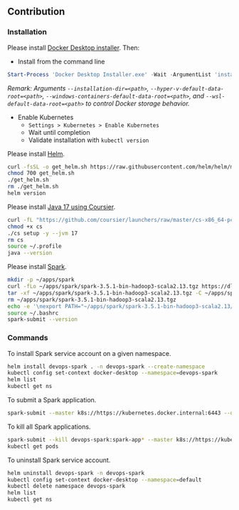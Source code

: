 ## Contribution

### Installation

Please install [Docker Desktop installer](https://docs.docker.com/desktop/install/windows-install/). Then:

- Install from the command line

```powershell
Start-Process 'Docker Desktop Installer.exe' -Wait -ArgumentList 'install', '--accept-license', '--installation-dir=D:\Application\Docker\installation-dir', '--hyper-v-default-data-root=D:\Application\Docker\hyper-v-default-data-root', '--windows-containers-default-data-root=D:\Application\Docker\windows-containers-default-data-root', '--wsl-default-data-root=D:\Application\Docker\wsl-default-data-root'
```

_Remark: Arguments `--installation-dir=<path>`, `--hyper-v-default-data-root=<path>`, `--windows-containers-default-data-root=<path>`, and `--wsl-default-data-root=<path>` to control Docker storage behavior._

- Enable Kubernetes
  - `Settings > Kubernetes > Enable Kubernetes`
  - Wait until completion
  - Validate installation with `kubectl version`

Please install [Helm](https://github.com/helm/helm/releases).

```bash
curl -fsSL -o get_helm.sh https://raw.githubusercontent.com/helm/helm/main/scripts/get-helm-3
chmod 700 get_helm.sh
./get_helm.sh
rm ./get_helm.sh
helm version
```

Please install [Java 17 using Coursier](https://get-coursier.io/docs/cli-installation).

```bash
curl -fL "https://github.com/coursier/launchers/raw/master/cs-x86_64-pc-linux.gz" | gzip -d > cs
chmod +x cs
./cs setup -y --jvm 17
rm cs
source ~/.profile
java --version
```

Please install [Spark](https://spark.apache.org/downloads.html).

```bash
mkdir -p ~/apps/spark
curl -fLo ~/apps/spark/spark-3.5.1-bin-hadoop3-scala2.13.tgz https://dlcdn.apache.org/spark/spark-3.5.1/spark-3.5.1-bin-hadoop3-scala2.13.tgz
tar -xf ~/apps/spark/spark-3.5.1-bin-hadoop3-scala2.13.tgz -C ~/apps/spark
rm ~/apps/spark/spark-3.5.1-bin-hadoop3-scala2.13.tgz
echo -e '\nexport PATH="~/apps/spark/spark-3.5.1-bin-hadoop3-scala2.13/bin:$PATH"' >> ~/.bashrc
source ~/.bashrc
spark-submit --version
```

### Commands

To install Spark service account on a given namespace.

```bash
helm install devops-spark . -n devops-spark --create-namespace
kubectl config set-context docker-desktop --namespace=devops-spark
helm list
kubectl get ns
```

To submit a Spark application.

```bash
spark-submit --master k8s://https://kubernetes.docker.internal:6443 --deploy-mode cluster --name spark-app --class org.apache.spark.examples.SparkPi --conf spark.kubernetes.driver.request.cores=50m --conf spark.kubernetes.executor.request.cores=200m --conf spark.driver.memory=512m --conf spark.executor.memory=512m --conf spark.executor.instances=2 --conf spark.kubernetes.container.image=spark:3.5.1-scala2.12-java17-ubuntu --conf spark.kubernetes.namespace=devops-spark --conf spark.kubernetes.authenticate.driver.serviceAccountName=spark-sa local:///opt/spark/examples/jars/spark-examples_2.12-3.5.1.jar 1
```

To kill all Spark applications.

```bash
spark-submit --kill devops-spark:spark-app* --master k8s://https://kubernetes.docker.internal:6443 --conf spark.kubernetes.namespace=devops-spark --conf spark.kubernetes.authenticate.driver.serviceAccountName=spark-sa*
kubectl get pods
```

To uninstall Spark service account.

```bash
helm uninstall devops-spark -n devops-spark
kubectl config set-context docker-desktop --namespace=default
kubectl delete namespace devops-spark
helm list
kubectl get ns
```
